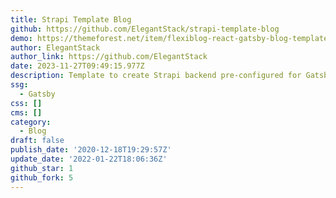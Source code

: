 ```yaml
---
title: Strapi Template Blog
github: https://github.com/ElegantStack/strapi-template-blog
demo: https://themeforest.net/item/flexiblog-react-gatsby-blog-template/27538998
author: ElegantStack
author_link: https://github.com/ElegantStack
date: 2023-11-27T09:49:15.977Z
description: Template to create Strapi backend pre-configured for GatsbyJS FlexiBlog theme
ssg:
  - Gatsby
css: []
cms: []
category:
  - Blog
draft: false
publish_date: '2020-12-18T19:29:57Z'
update_date: '2022-01-22T18:06:36Z'
github_star: 1
github_fork: 5
---
```

